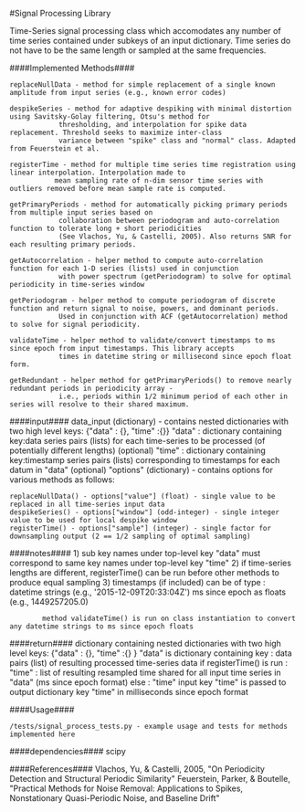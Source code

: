 #Signal Processing Library

Time-Series signal processing class which accomodates any number of time series contained under subkeys of an input
dictionary. Time series do not have to be the same length or sampled at the same frequencies.

####Implemented Methods####

    replaceNullData - method for simple replacement of a single known amplitude from input series (e.g., known error codes)

    despikeSeries - method for adaptive despiking with minimal distortion using Savitsky-Golay filtering, Otsu's method for
                thresholding, and interpolation for spike data replacement. Threshold seeks to maximize inter-class
                variance between "spike" class and "normal" class. Adapted from Feuerstein et al.

    registerTime - method for multiple time series time registration using linear interpolation. Interpolation made to
               mean sampling rate of n-dim sensor time series with outliers removed before mean sample rate is computed.

    getPrimaryPeriods - method for automatically picking primary periods from multiple input series based on
                collaboration between periodogram and auto-correlation function to tolerate long + short periodicities
                (See Vlachos, Yu, & Castelli, 2005). Also returns SNR for each resulting primary periods.

    getAutocorrelation - helper method to compute auto-correlation function for each 1-D series (lists) used in conjunction
		        with power spectrum (getPeriodogram) to solve for optimal periodicity in time-series window

    getPeriodogram - helper method to compute periodogram of discrete function and return signal to noise, powers, and dominant periods.
                Used in conjunction with ACF (getAutocorrelation) method to solve for signal periodicity.

    validateTime - helper method to validate/convert timestamps to ms since epoch from input timestamps. This library accepts
                times in datetime string or millisecond since epoch float form.

    getRedundant - helper method for getPrimaryPeriods() to remove nearly redundant periods in periodicity array -
		        i.e., periods within 1/2 minimum period of each other in series will resolve to their shared maximum.


####input####
    data_input (dictionary) - contains nested dictionaries with two high level keys: {"data" : {}, "time" :{}}
    "data" : dictionary containing key:data series pairs (lists) for each time-series to be processed (of potentially different lengths)
    (optional) "time" : dictionary containing key:timestamp series pairs (lists) corresponding to timestamps for each datum in "data"
    (optional) "options" (dictionary) - contains options for various methods as follows:

    replaceNullData() - options["value"] (float) - single value to be replaced in all time-series input data
    despikeSeries() - options["window"] (odd-integer) - single integer value to be used for local despike window
    registerTime() - options["sample"] (integer) - single factor for downsampling output (2 == 1/2 sampling of optimal sampling)

####notes####
    1) sub key names under top-level key "data" must correspond to same key names under top-level key "time"
    2) if time-series lengths are different, registerTime() can be run before other methods to produce equal sampling
    3) timestamps (if included) can be of type :
            datetime strings (e.g., '2015-12-09T20:33:04Z')
            ms since epoch as floats (e.g., 1449257205.0)

            method validateTime() is run on class instantiation to convert any datetime strings to ms since epoch floats

####return####
    dictionary containing nested dictionaries with two high level keys: {"data" : {}, "time" :{} }
    "data" is dictionary containing key : data pairs (list) of resulting processed time-series data
    if registerTime() is run :
        "time" : list of resulting resampled time shared for all input time series in "data" (ms since epoch format)
    else :
        "time" input key "time" is passed to output dictionary key "time" in milliseconds since epoch format

####Usage####

    /tests/signal_process_tests.py - example usage and tests for methods implemented here

####dependencies####
    scipy

####References####
    Vlachos, Yu, & Castelli, 2005, "On Periodicity Detection and Structural Periodic Similarity"
    Feuerstein, Parker, & Boutelle, "Practical Methods for Noise Removal: Applications to Spikes, Nonstationary
                                    Quasi-Periodic Noise, and Baseline Drift"

